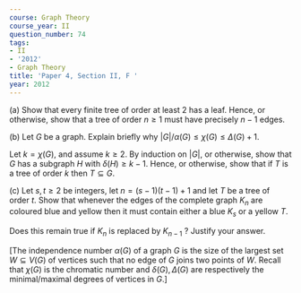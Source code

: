 ```yaml
---
course: Graph Theory
course_year: II
question_number: 74
tags:
- II
- '2012'
- Graph Theory
title: 'Paper 4, Section II, F '
year: 2012
---
```




(a) Show that every finite tree of order at least 2 has a leaf. Hence, or otherwise, show that a tree of order $n \geqslant 1$ must have precisely $n-1$ edges.

(b) Let $G$ be a graph. Explain briefly why $|G| / \alpha(G) \leqslant \chi(G) \leqslant \Delta(G)+1$.

Let $k=\chi(G)$, and assume $k \geqslant 2$. By induction on $|G|$, or otherwise, show that $G$ has a subgraph $H$ with $\delta(H) \geqslant k-1$. Hence, or otherwise, show that if $T$ is a tree of order $k$ then $T \subseteq G$.

(c) Let $s, t \geqslant 2$ be integers, let $n=(s-1)(t-1)+1$ and let $T$ be a tree of order $t$. Show that whenever the edges of the complete graph $K_{n}$ are coloured blue and yellow then it must contain either a blue $K_{s}$ or a yellow $T$.

Does this remain true if $K_{n}$ is replaced by $K_{n-1}$ ? Justify your answer.

[The independence number $\alpha(G)$ of a graph $G$ is the size of the largest set $W \subseteq V(G)$ of vertices such that no edge of $G$ joins two points of $W$. Recall that $\chi(G)$ is the chromatic number and $\delta(G), \Delta(G)$ are respectively the minimal/maximal degrees of vertices in $G$.]